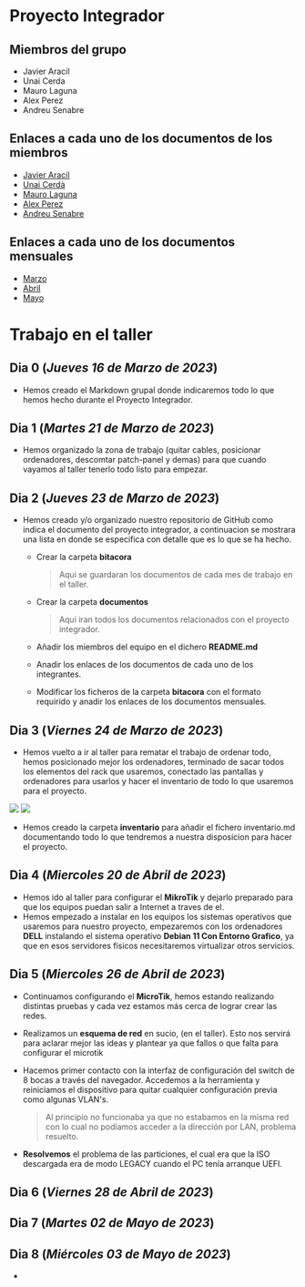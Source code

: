# Proyecto Integrador

## Miembros del grupo
- Javier Aracil
- Unai Cerda
- Mauro Laguna
- Alex Perez
- Andreu Senabre

## Enlaces a cada uno de los documentos de los miembros
- [Javier Aracil](https://github.com/Sede-Galicia/proyecto-integrador/blob/main/miembros/Javier-Aracil.md)
- [Unai Cerdà](https://github.com/Sede-Galicia/proyecto-integrador/blob/main/miembros/Unai.md)
- [Mauro Laguna](https://github.com/Sede-Galicia/proyecto-integrador/blob/main/miembros/mauro.md)
- [Alex Perez](https://github.com/Sede-Galicia/proyecto-integrador/blob/main/miembros/Alex.md)
- [Andreu Senabre](https://github.com/Sede-Galicia/proyecto-integrador/blob/main/miembros/asenabre03.md)

## Enlaces a cada uno de los documentos mensuales
- [Marzo](https://github.com/Sede-Galicia/proyecto-integrador/blob/main/bitacora/bitacora-marzo.md)
- [Abril](https://github.com/Sede-Galicia/proyecto-integrador/blob/main/bitacora/bitacora-abril.md)
- [Mayo](https://github.com/Sede-Galicia/proyecto-integrador/blob/main/bitacora/bitacora-mayo.md)

# Trabajo en el taller

## Dia 0 (*Jueves 16 de Marzo de 2023*)
- Hemos creado el Markdown grupal donde indicaremos todo lo que hemos hecho durante el Proyecto Integrador.

## Dia 1 (*Martes 21 de Marzo de 2023*)
- Hemos organizado la zona de trabajo (quitar cables, posicionar ordenadores, descomtar patch-panel y demas) para que cuando vayamos al taller tenerlo todo listo para empezar.

## Dia 2 (*Jueves 23 de Marzo de 2023*)
- Hemos creado y/o organizado nuestro repositorio de GitHub como indica el documento del proyecto integrador, a continuacion se mostrara una lista en donde se especifica con detalle que es lo que se ha hecho.
  - Crear la carpeta **bitacora**
    > Aqui se guardaran los documentos de cada mes de trabajo en el taller.
  
  - Crear la carpeta **documentos**
    > Aqui iran todos los documentos relacionados con el proyecto integrador.
  
  - Añadir los miembros del equipo en el dichero **README.md**
  - Anadir los enlaces de los documentos de cada uno de los integrantes.
  - Modificar los ficheros de la carpeta **bitacora** con el formato requirido y anadir los enlaces de los documentos mensuales.

## Dia 3 (*Viernes 24 de Marzo de 2023*)
- Hemos vuelto a ir al taller para rematar el trabajo de ordenar todo, hemos posicionado mejor los ordenadores, terminado de sacar todos los elementos del rack que usaremos, conectado las pantallas y ordenadores para usarlos y hacer el inventario de todo lo que usaremos para el proyecto.

<img src="https://i.imgur.com/JwJJjQI.jpeg">

<img src="https://i.imgur.com/kSO531j.jpg">

- Hemos creado la carpeta **inventario** para añadir el fichero inventario.md documentando todo lo que tendremos a nuestra disposicion para hacer el proyecto.

## Dia 4 (*Miercoles 20 de Abril de 2023*)
- Hemos ido al taller para configurar el **MikroTik** y dejarlo preparado para que los equipos puedan salir a Internet a traves de el.
- Hemos empezado a instalar en los equipos los sistemas operativos que usaremos para nuestro proyecto, empezaremos con los ordenadores **DELL** instalando el sistema operativo **Debian 11 Con Entorno Grafico**, ya que en esos servidores físicos necesitaremos virtualizar otros servicios.

## Dia 5 (*Miercoles 26 de Abril de 2023*)
- Continuamos configurando el **MicroTik**, hemos estando realizando distintas pruebas y cada vez estamos más cerca de lograr crear las redes.
- Realizamos un **esquema de red** en sucio, (en el taller). Esto nos servirá para aclarar mejor las ideas y plantear ya que fallos o que falta para configurar   el microtik
- Hacemos primer contacto con la interfaz de configuración del switch de 8 bocas a través del navegador. Accedemos a la herramienta y reiniciamos el dispositivo para quitar cualquier configuración previa como algunas VLAN's. 

   > Al principio no funcionaba ya que no estabamos en la misma red con lo cual no   podíamos acceder a la dirección por LAN, problema resuelto.
   
- **Resolvemos** el problema de las particiones, el cual era que la ISO descargada era de modo LEGACY cuando el PC tenía arranque UEFI.

## Dia 6 (*Viernes 28 de Abril de 2023*)

## Dia 7 (*Martes 02 de Mayo de 2023*)


## Dia 8 (*Miércoles 03 de Mayo de 2023*)
- 

